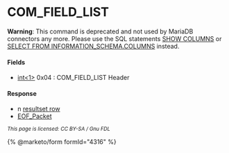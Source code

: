 # COM\_FIELD\_LIST

**Warning**: This command is deprecated and not used by MariaDB connectors any more. Please use the SQL statements [SHOW COLUMNS](../../../../../reference/sql-statements/administrative-sql-statements/show/show-columns.md) or [SELECT FROM INFORMATION\_SCHEMA.COLUMNS](../../../../../reference/system-tables/information-schema/information-schema-tables/information-schema-columns-table.md) instead.

#### Fields

* [int<1>](../protocol-data-types.md#fixed-length-integers) 0x04 : COM\_FIELD\_LIST Header

#### Response

* n [resultset row](../4-server-response-packets/resultset-row.md)
* [EOF\_Packet](../4-server-response-packets/eof_packet.md)

<sub>_This page is licensed: CC BY-SA / Gnu FDL_</sub>

{% @marketo/form formId="4316" %}
